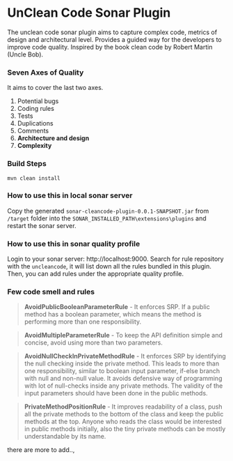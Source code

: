 # UnClean Code Sonar Plugin #
The unclean code sonar plugin aims to capture complex code, metrics of design and architectural level. 
Provides a guided way for the developers to improve code quality.
Inspired by the book clean code by Robert Martin (Uncle Bob).

### Seven Axes of Quality ###
It aims to cover the last two axes.

 1. Potential bugs 
 2. Coding rules 
 3. Tests
 4. Duplications 
 5. Comments 
 6. **Architecture and design**
 7. **Complexity**
 

### Build Steps ###

`mvn clean install` 


### How to use this in local sonar server ###

Copy the generated `sonar-cleancode-plugin-0.0.1-SNAPSHOT.jar` from `/target` folder into the `SONAR_INSTALLED_PATH\extensions\plugins`
and restart the sonar server.


### How to use this in sonar quality profile ###

Login to your sonar server: http://localhost:9000. 
Search for rule repository with the `uncleancode`, it will list down all the rules bundled in this plugin.
Then, you can add rules under the appropriate quality profile.


### Few code smell and rules ###

> **AvoidPublicBooleanParameterRule** - It enforces SRP. If a public method has a boolean parameter, which means the method is performing more than one responsibility.

>**AvoidMultipleParameterRule** - To keep the API definition simple and concise, avoid using more than two parameters.

>**AvoidNullCheckInPrivateMethodRule** - It enforces SRP by identifying the null checking inside the private method. This leads to more than one responsibility, similar to boolean input parameter, if-else branch with null and non-null value. It avoids defensive way of programming with lot of null-checks inside any private methods. The validity of the input parameters should have been done in the public methods. 

> **PrivateMethodPositionRule** - It improves readability of a class, push all the private methods to the bottom of the class and keep the public methods at the top.
Anyone who reads the class would be interested in public methods initially, also the tiny private methods can be mostly understandable by its name.


there are more to add..,